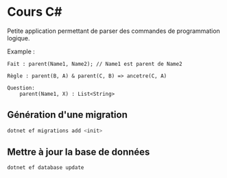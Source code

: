 # Cours C#

Petite application permettant de parser des commandes de programmation logique.

Example :
```
Fait : parent(Name1, Name2); // Name1 est parent de Name2

Règle : parent(B, A) & parent(C, B) => ancetre(C, A)

Question:
    parent(Name1, X) : List<String>

```

## Génération d'une migration

```bash
dotnet ef migrations add <init>
```
## Mettre à jour la base de données

```bash
dotnet ef database update
```